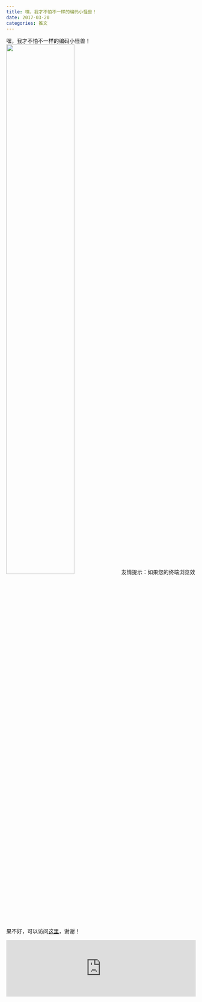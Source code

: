 ```yaml
---
title: 嘿，我才不怕不一样的编码小怪兽！
date: 2017-03-20
categories: 推文
---
```

嘿，我才不怕不一样的编码小怪兽！
<img src="http://mmbiz.qpic.cn/mmbiz_jpg/ACviaWTBFxhZQkl7UM5miczMe1svyfcxdib9mqlURQXbxt94hLtu2IftNDaYxUOibUzMgJPJ1XLDtiaum9MTjG0xffA/0?wx_fmt=jpeg" style="width: 60%; height: auto;"/><!--more-->
友情提示：如果您的终端浏览效果不好，可以访问[这里](https://stata-club.github.io/stata_article/2017-03-20.html)，谢谢！
<iframe src="https://stata-club.github.io/stata_article/2017-03-20.html" id="iframepage" frameborder="0" scrolling="no" marginheight="0" marginwidth="0" width="100%" onLoad="iFrameHeight()"></iframe>
<script type="text/javascript" language="javascript">
function iFrameHeight() {
var ifm= document.getElementById("iframepage");
var subWeb = document.frames ? document.frames["iframepage"].document : ifm.contentDocument;   
if(ifm != null && subWeb != null) {
 ifm.height = subWeb.body.scrollHeight;
} 
} 
</script> 
